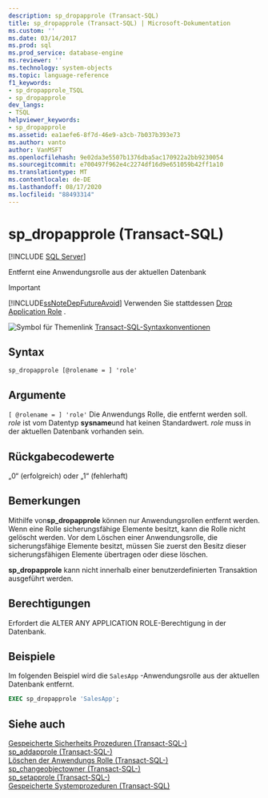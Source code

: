 ```yaml
---
description: sp_dropapprole (Transact-SQL)
title: sp_dropapprole (Transact-SQL) | Microsoft-Dokumentation
ms.custom: ''
ms.date: 03/14/2017
ms.prod: sql
ms.prod_service: database-engine
ms.reviewer: ''
ms.technology: system-objects
ms.topic: language-reference
f1_keywords:
- sp_dropapprole_TSQL
- sp_dropapprole
dev_langs:
- TSQL
helpviewer_keywords:
- sp_dropapprole
ms.assetid: ea1aefe6-8f7d-46e9-a3cb-7b037b393e73
ms.author: vanto
author: VanMSFT
ms.openlocfilehash: 9e02da3e5507b1376dba5ac170922a2bb9230054
ms.sourcegitcommit: e700497f962e4c2274df16d9e651059b42ff1a10
ms.translationtype: MT
ms.contentlocale: de-DE
ms.lasthandoff: 08/17/2020
ms.locfileid: "88493314"
---
```

# <a name="sp_dropapprole-transact-sql"></a>sp_dropapprole (Transact-SQL)

[!INCLUDE [SQL Server](../../includes/applies-to-version/sqlserver.md)]

  Entfernt eine Anwendungsrolle aus der aktuellen Datenbank  
  
> [!IMPORTANT]  
>  [!INCLUDE[ssNoteDepFutureAvoid](../../includes/ssnotedepfutureavoid-md.md)] Verwenden Sie stattdessen [Drop Application Role](../../t-sql/statements/drop-application-role-transact-sql.md) .  
  
 ![Symbol für Themenlink](../../database-engine/configure-windows/media/topic-link.gif "Symbol für Themenlink") [Transact-SQL-Syntaxkonventionen](../../t-sql/language-elements/transact-sql-syntax-conventions-transact-sql.md)  
  
## <a name="syntax"></a>Syntax  
  
```  
sp_dropapprole [@rolename = ] 'role'  
```  
  
## <a name="arguments"></a>Argumente  
`[ @rolename = ] 'role'` Die Anwendungs Rolle, die entfernt werden soll. *role* ist vom Datentyp **sysname**und hat keinen Standardwert. *role* muss in der aktuellen Datenbank vorhanden sein.  
  
## <a name="return-code-values"></a>Rückgabecodewerte  
 „0“ (erfolgreich) oder „1“ (fehlerhaft)  
  
## <a name="remarks"></a>Bemerkungen  
 Mithilfe von**sp_dropapprole** können nur Anwendungsrollen entfernt werden. Wenn eine Rolle sicherungsfähige Elemente besitzt, kann die Rolle nicht gelöscht werden. Vor dem Löschen einer Anwendungsrolle, die sicherungsfähige Elemente besitzt, müssen Sie zuerst den Besitz dieser sicherungsfähigen Elemente übertragen oder diese löschen.  
  
 **sp_dropapprole** kann nicht innerhalb einer benutzerdefinierten Transaktion ausgeführt werden.  
  
## <a name="permissions"></a>Berechtigungen  
 Erfordert die ALTER ANY APPLICATION ROLE-Berechtigung in der Datenbank.  
  
## <a name="examples"></a>Beispiele  
 Im folgenden Beispiel wird die `SalesApp` -Anwendungsrolle aus der aktuellen Datenbank entfernt.  
  
```sql
EXEC sp_dropapprole 'SalesApp';  
```  
  
## <a name="see-also"></a>Siehe auch  
 [Gespeicherte Sicherheits Prozeduren &#40;Transact-SQL-&#41;](../../relational-databases/system-stored-procedures/security-stored-procedures-transact-sql.md)   
 [sp_addapprole &#40;Transact-SQL-&#41;](../../relational-databases/system-stored-procedures/sp-addapprole-transact-sql.md)   
 [Löschen der Anwendungs Rolle &#40;Transact-SQL-&#41;](../../t-sql/statements/drop-application-role-transact-sql.md)   
 [sp_changeobjectowner &#40;Transact-SQL-&#41;](../../relational-databases/system-stored-procedures/sp-changeobjectowner-transact-sql.md)   
 [sp_setapprole &#40;Transact-SQL-&#41;](../../relational-databases/system-stored-procedures/sp-setapprole-transact-sql.md)   
 [Gespeicherte Systemprozeduren &#40;Transact-SQL&#41;](../../relational-databases/system-stored-procedures/system-stored-procedures-transact-sql.md)  
  
  
